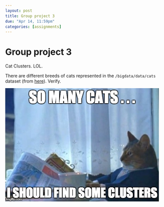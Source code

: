 ```yaml
---
layout: post
title: Group project 3
due: "Apr 14, 11:59pm"
categories: [assignments]
---
```


# Group project 3

Cat Clusters. LOL.

There are different breeds of cats represented in the `/bigdata/data/cats` dataset (from [here](http://137.189.35.203/WebUI/CatDatabase/catData.html)). Verify.

![GP3 Meme](/images/gp3-meme.jpg)

